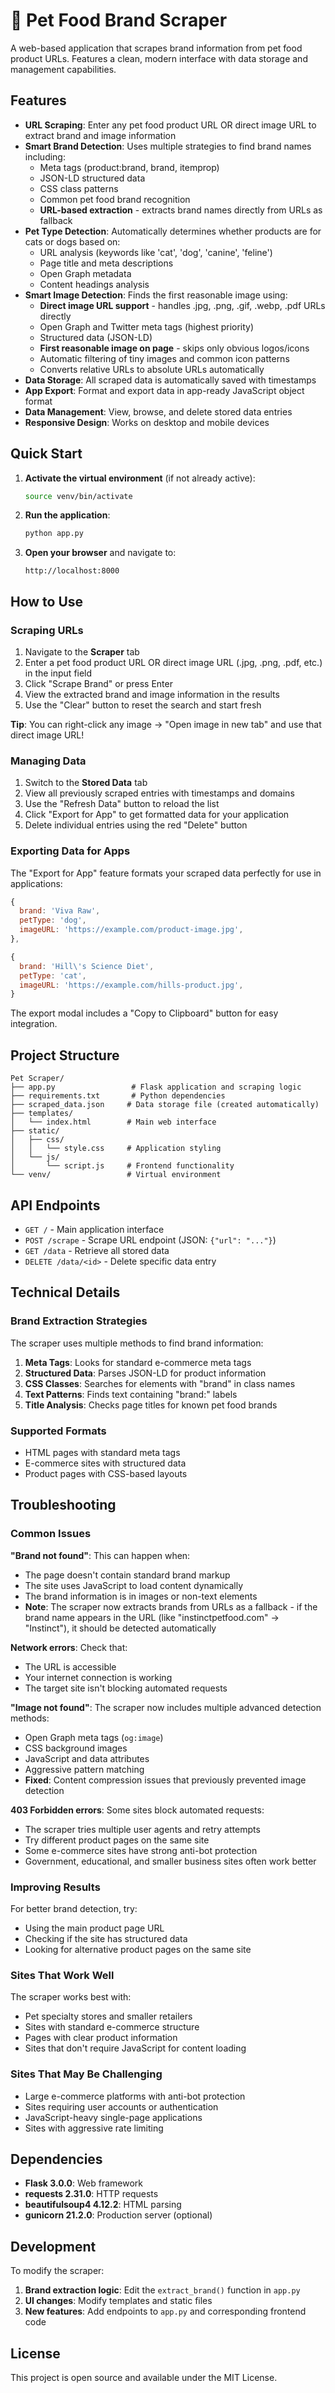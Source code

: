 # 🐾 Pet Food Brand Scraper

A web-based application that scrapes brand information from pet food product URLs. Features a clean, modern interface with data storage and management capabilities.

## Features

- **URL Scraping**: Enter any pet food product URL OR direct image URL to extract brand and image information
- **Smart Brand Detection**: Uses multiple strategies to find brand names including:
  - Meta tags (product:brand, brand, itemprop)
  - JSON-LD structured data
  - CSS class patterns
  - Common pet food brand recognition
  - **URL-based extraction** - extracts brand names directly from URLs as fallback
- **Pet Type Detection**: Automatically determines whether products are for cats or dogs based on:
  - URL analysis (keywords like 'cat', 'dog', 'canine', 'feline')
  - Page title and meta descriptions
  - Open Graph metadata
  - Content headings analysis
- **Smart Image Detection**: Finds the first reasonable image using:
  - **Direct image URL support** - handles .jpg, .png, .gif, .webp, .pdf URLs directly
  - Open Graph and Twitter meta tags (highest priority)
  - Structured data (JSON-LD)
  - **First reasonable image on page** - skips only obvious logos/icons
  - Automatic filtering of tiny images and common icon patterns
  - Converts relative URLs to absolute URLs automatically
- **Data Storage**: All scraped data is automatically saved with timestamps
- **App Export**: Format and export data in app-ready JavaScript object format
- **Data Management**: View, browse, and delete stored data entries
- **Responsive Design**: Works on desktop and mobile devices

## Quick Start

1. **Activate the virtual environment** (if not already active):
   ```bash
   source venv/bin/activate
   ```

2. **Run the application**:
   ```bash
   python app.py
   ```

3. **Open your browser** and navigate to:
   ```
   http://localhost:8000
   ```

## How to Use

### Scraping URLs
1. Navigate to the **Scraper** tab
2. Enter a pet food product URL OR direct image URL (.jpg, .png, .pdf, etc.) in the input field
3. Click "Scrape Brand" or press Enter
4. View the extracted brand and image information in the results
5. Use the "Clear" button to reset the search and start fresh

**Tip**: You can right-click any image → "Open image in new tab" and use that direct image URL!

### Managing Data
1. Switch to the **Stored Data** tab
2. View all previously scraped entries with timestamps and domains
3. Use the "Refresh Data" button to reload the list
4. Click "Export for App" to get formatted data for your application
5. Delete individual entries using the red "Delete" button

### Exporting Data for Apps
The "Export for App" feature formats your scraped data perfectly for use in applications:
```javascript
{
  brand: 'Viva Raw',
  petType: 'dog',
  imageURL: 'https://example.com/product-image.jpg',
},

{
  brand: 'Hill\'s Science Diet',
  petType: 'cat',
  imageURL: 'https://example.com/hills-product.jpg',
}
```
The export modal includes a "Copy to Clipboard" button for easy integration.

## Project Structure

```
Pet Scraper/
├── app.py                 # Flask application and scraping logic
├── requirements.txt       # Python dependencies
├── scraped_data.json     # Data storage file (created automatically)
├── templates/
│   └── index.html        # Main web interface
├── static/
│   ├── css/
│   │   └── style.css     # Application styling
│   └── js/
│       └── script.js     # Frontend functionality
└── venv/                 # Virtual environment
```

## API Endpoints

- `GET /` - Main application interface
- `POST /scrape` - Scrape URL endpoint (JSON: `{"url": "..."}`)
- `GET /data` - Retrieve all stored data
- `DELETE /data/<id>` - Delete specific data entry

## Technical Details

### Brand Extraction Strategies
The scraper uses multiple methods to find brand information:

1. **Meta Tags**: Looks for standard e-commerce meta tags
2. **Structured Data**: Parses JSON-LD for product information
3. **CSS Classes**: Searches for elements with "brand" in class names
4. **Text Patterns**: Finds text containing "brand:" labels
5. **Title Analysis**: Checks page titles for known pet food brands

### Supported Formats
- HTML pages with standard meta tags
- E-commerce sites with structured data
- Product pages with CSS-based layouts

## Troubleshooting

### Common Issues

**"Brand not found"**: This can happen when:
- The page doesn't contain standard brand markup
- The site uses JavaScript to load content dynamically
- The brand information is in images or non-text elements
- **Note**: The scraper now extracts brands from URLs as a fallback - if the brand name appears in the URL (like "instinctpetfood.com" → "Instinct"), it should be detected automatically

**Network errors**: Check that:
- The URL is accessible
- Your internet connection is working
- The target site isn't blocking automated requests

**"Image not found"**: The scraper now includes multiple advanced detection methods:
- Open Graph meta tags (`og:image`)
- CSS background images
- JavaScript and data attributes
- Aggressive pattern matching
- **Fixed**: Content compression issues that previously prevented image detection

**403 Forbidden errors**: Some sites block automated requests:
- The scraper tries multiple user agents and retry attempts
- Try different product pages on the same site
- Some e-commerce sites have strong anti-bot protection
- Government, educational, and smaller business sites often work better

### Improving Results
For better brand detection, try:
- Using the main product page URL
- Checking if the site has structured data
- Looking for alternative product pages on the same site

### Sites That Work Well
The scraper works best with:
- Pet specialty stores and smaller retailers
- Sites with standard e-commerce structure
- Pages with clear product information
- Sites that don't require JavaScript for content loading

### Sites That May Be Challenging
- Large e-commerce platforms with anti-bot protection
- Sites requiring user accounts or authentication
- JavaScript-heavy single-page applications
- Sites with aggressive rate limiting

## Dependencies

- **Flask 3.0.0**: Web framework
- **requests 2.31.0**: HTTP requests
- **beautifulsoup4 4.12.2**: HTML parsing
- **gunicorn 21.2.0**: Production server (optional)

## Development

To modify the scraper:

1. **Brand extraction logic**: Edit the `extract_brand()` function in `app.py`
2. **UI changes**: Modify templates and static files
3. **New features**: Add endpoints to `app.py` and corresponding frontend code

## License

This project is open source and available under the MIT License. 